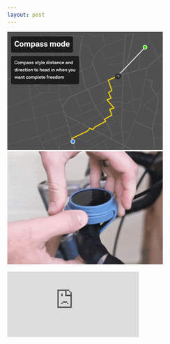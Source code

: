 ```yaml
---
layout: post
---
```


![beeline_path](images/nav_img/beeline/path.png)
![beeline_device](images/nav_img/beeline/installation.png)

<iframe width="60%" height="auto" src="https://cdn.shopify.com/s/files/1/1897/8919/t/28/assets/free_flow_optimised.gif?13935232937409926898" frameborder="0"></iframe>

<!--
    0. logo
    1. panel
    2. features
    3. installation
    4. app view
    -->
